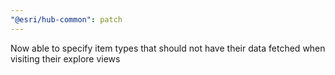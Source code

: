 ```yaml
---
"@esri/hub-common": patch
---
```


Now able to specify item types that should not have their data fetched when visiting their explore views

